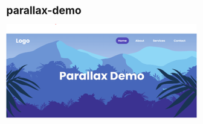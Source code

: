 # parallax-demo

![alt text](https://github.com/prashantp91/parallax-demo/blob/main/demo1/assets/demo1.png)


